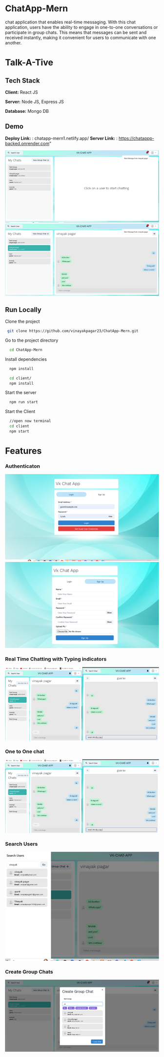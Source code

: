# ChatApp-Mern
chat application that enables real-time messaging. With this chat application, users have the ability to engage in one-to-one conversations or participate in group chats. This means that messages can be sent and received instantly, making it convenient for users to communicate with one another.
# Talk-A-Tive

## Tech Stack

**Client:** React JS

**Server:** Node JS, Express JS

**Database:** Mongo DB
  
## Demo

**Deploy Link:** : chatapp-mern1.netlify.app/
**Server Link:** : https://chatappp-backed.onrender.com"

![](https://github.com/vinayakpagar23/ChatApp-Mern/blob/main/screenshots/profile1.png)
![](https://github.com/vinayakpagar23/ChatApp-Mern/blob/main/screenshots/profile2.png)
## Run Locally

Clone the project

```bash
 git clone https://github.com/vinayakpagar23/ChatApp-Mern.git
```

Go to the project directory

```bash
  cd ChatApp-Mern
```

Install dependencies

```bash
  npm install
```

```bash
  cd client/
  npm install
```

Start the server

```bash
  npm run start
```
Start the Client

```bash
  //open now terminal
  cd client
  npm start
```

  
# Features

### Authenticaton
![](https://github.com/vinayakpagar23/ChatApp-Mern/blob/main/screenshots/loginpage.png)
![](https://github.com/vinayakpagar23/ChatApp-Mern/blob/main/screenshots/signuppage.png)
### Real Time Chatting with Typing indicators
![](https://github.com/vinayakpagar23/ChatApp-Mern/blob/main/screenshots/typing%20status%20and%20one%20to%20one%20chatting.png)
### One to One chat
![](https://github.com/vinayakpagar23/ChatApp-Mern/blob/main/screenshots/typing%20status%20and%20one%20to%20one%20chatting.png)
### Search Users
![](https://github.com/vinayakpagar23/ChatApp-Mern/blob/main/screenshots/searchUser.png)
### Create Group Chats
![](https://github.com/vinayakpagar23/ChatApp-Mern/blob/main/screenshots/groupcreating.png)




